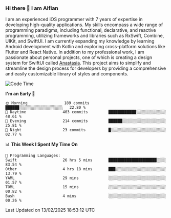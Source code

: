### Hi there 👋 I am Alfian
I am an experienced iOS programmer with 7 years of expertise in developing high-quality applications. My skills encompass a wide range of programming paradigms, including functional, declarative, and reactive programming, utilizing frameworks and libraries such as RxSwift, Combine, UIKit, and SwiftUI. I am currently expanding my knowledge by learning Android development with Kotlin and exploring cross-platform solutions like Flutter and React Native. In addition to my professional work, I am passionate about personal projects, one of which is creating a design system for SwiftUI called [Anastasia](https://github.com/alfian0/Anastasia). This project aims to simplify and streamline the design process for developers by providing a comprehensive and easily customizable library of styles and components.

<!--START_SECTION:waka-->
![Code Time](http://img.shields.io/badge/Code%20Time-493%20hrs%2039%20mins-blue)

**I'm an Early 🐤** 

```text
🌞 Morning                189 commits         ██████░░░░░░░░░░░░░░░░░░░   22.80 % 
🌆 Daytime                403 commits         ████████████░░░░░░░░░░░░░   48.61 % 
🌃 Evening                214 commits         ██████░░░░░░░░░░░░░░░░░░░   25.81 % 
🌙 Night                  23 commits          █░░░░░░░░░░░░░░░░░░░░░░░░   02.77 % 
```


📊 **This Week I Spent My Time On** 

```text
💬 Programming Languages: 
Swift                    26 hrs 5 mins       █████████████████████░░░░   83.54 % 
Other                    4 hrs 18 mins       ███░░░░░░░░░░░░░░░░░░░░░░   13.79 % 
YAML                     29 mins             ░░░░░░░░░░░░░░░░░░░░░░░░░   01.57 % 
TOML                     15 mins             ░░░░░░░░░░░░░░░░░░░░░░░░░   00.82 % 
Bash                     4 mins              ░░░░░░░░░░░░░░░░░░░░░░░░░   00.26 % 
```


 Last Updated on 13/02/2025 18:53:12 UTC
<!--END_SECTION:waka-->
